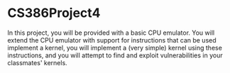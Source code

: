 # CS386Project4
In this project, you will be provided with a basic CPU emulator. You will extend the CPU emulator with support for instructions that can be used implement a kernel, you will implement a (very simple) kernel using these instructions, and you will attempt to find and exploit vulnerabilities in your classmates' kernels.
